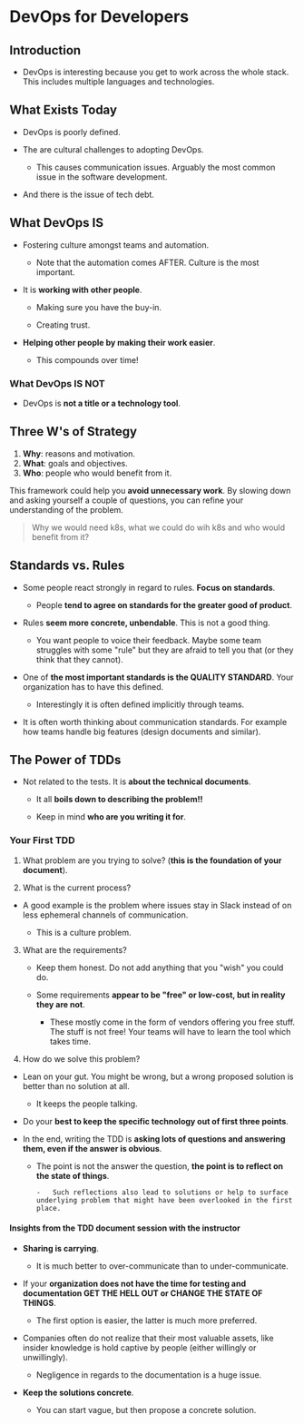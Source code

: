 # DevOps for Developers

## Introduction

- DevOps is interesting because you get to work across the whole stack. This includes multiple languages and technologies.

## What Exists Today

- DevOps is poorly defined.

- The are cultural challenges to adopting DevOps.

  - This causes communication issues. Arguably the most common issue in the software development.

- And there is the issue of tech debt.

## What DevOps IS

- Fostering culture amongst teams and automation.

  - Note that the automation comes AFTER. Culture is the most important.

- It is **working with other people**.

  - Making sure you have the buy-in.

  - Creating trust.

- **Helping other people by making their work easier**.

  - This compounds over time!

### What DevOps IS NOT

- DevOps is **not a title or a technology tool**.

## Three W's of Strategy

1. **Why**: reasons and motivation.
2. **What**: goals and objectives.
3. **Who**: people who would benefit from it.

This framework could help you **avoid unnecessary work**. By slowing down and asking yourself a couple of questions, you can refine your understanding of the problem.

> Why we would need k8s, what we could do wih k8s and who would benefit from it?

## Standards vs. Rules

- Some people react strongly in regard to rules. **Focus on standards**.

  - People **tend to agree on standards for the greater good of product**.

- Rules **seem more concrete, unbendable**. This is not a good thing.

  - You want people to voice their feedback. Maybe some team struggles with some "rule" but they are afraid to tell you that (or they think that they cannot).

- One of **the most important standards is the QUALITY STANDARD**. Your organization has to have this defined.

  - Interestingly it is often defined implicitly through teams.

- It is often worth thinking about communication standards. For example how teams handle big features (design documents and similar).

<!-- Finished part 1 (next up is the start of part 2) -->

## The Power of TDDs

- Not related to the tests. It is **about the technical documents**.

  - It all **boils down to describing the problem!!**

  - Keep in mind **who are you writing it for**.

### Your First TDD

1. What problem are you trying to solve? (**this is the foundation of your document**).

2. What is the current process?

- A good example is the problem where issues stay in Slack instead of on less ephemeral channels of communication.

  - This is a culture problem.

3. What are the requirements?

    - Keep them honest. Do not add anything that you "wish" you could do.

    - Some requirements **appear to be "free" or low-cost, but in reality they are not**.

        - These mostly come in the form of vendors offering you free stuff. The stuff is not free! Your teams will have to learn the tool which takes time.

4. How do we solve this problem?

- Lean on your gut. You might be wrong, but a wrong proposed solution is better than no solution at all.

  - It keeps the people talking.

- Do your **best to keep the specific technology out of first three points**.

- In the end, writing the TDD is **asking lots of questions and answering them, even if the answer is obvious**.

  - The point is not the answer the question, **the point is to reflect on the state of things**.

        -   Such reflections also lead to solutions or help to surface underlying problem that might have been overlooked in the first place.

#### Insights from the TDD document session with the instructor

- **Sharing is carrying**.

  - It is much better to over-communicate than to under-communicate.

- If your **organization does not have the time for testing and documentation GET THE HELL OUT or CHANGE THE STATE OF THINGS**.

  - The first option is easier, the latter is much more preferred.

- Companies often do not realize that their most valuable assets, like insider knowledge is hold captive by people (either willingly or unwillingly).

  - Negligence in regards to the documentation is a huge issue.

- **Keep the solutions concrete**.

  - You can start vague, but then propose a concrete solution.

<!-- Finished part 2 -->
